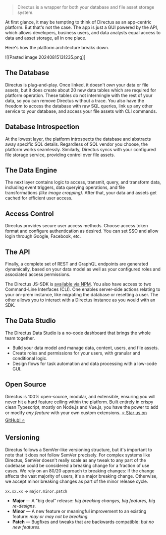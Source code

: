 > Directus is a wrapper for both your database and file asset storage system.

At first glance, it may be tempting to think of Directus as an app-centric platform. But that's not the case. The app is just a GUI powered by the API, which allows developers, business users, and data analysts equal access to data and asset storage, all in one place.

Here's how the platform architecture breaks down.


![[Pasted image 20240815131235.png]]

## The Database[​](https://docs.directus.io/getting-started/architecture.html#the-database)

Directus is plug-and-play. Once linked, it doesn't _own_ your data or file assets, but it does create about 20 new data tables which are required for platform operation. These tables do not intermingle with the rest of your data, so you can remove Directus without a trace. You also have the freedom to access the database with raw SQL queries, link up any other service to your database, and access your file assets with CLI commands.

## Database Introspection[​](https://docs.directus.io/getting-started/architecture.html#database-introspection)

At the lowest layer, the platform introspects the database and abstracts away specific SQL details. Regardless of SQL vendor you choose, the platform works seamlessly. Similarly, Directus syncs with your configured file storage service, providing control over file assets.

## The Data Engine[​](https://docs.directus.io/getting-started/architecture.html#the-data-engine)

The next layer contains logic to access, transmit, query, and transform data, including event triggers, data querying operations, and file transformations _(like image cropping)_. After that, your data and assets get cached for efficient user access.

## Access Control[​](https://docs.directus.io/getting-started/architecture.html#access-control)

Directus provides secure user access methods. Choose access token format and configure authentication as desired. You can set SSO and allow login through Google, Facebook, etc.

## The API[​](https://docs.directus.io/getting-started/architecture.html#the-api)

Finally, a complete set of REST and GraphQL endpoints are generated dynamically, based on your data model as well as your configured roles and associated access permissions.

The Directus JS-SDK is [available via NPM](https://www.npmjs.com/package/directus). You also have access to two Command-Line Interfaces (CLI). One enables server-side actions relating to your on-prem instance, like migrating the database or resetting a user. The other allows you to interact with a Directus instance as you would with an SDK.

## The Data Studio[​](https://docs.directus.io/getting-started/architecture.html#the-data-studio)

The Directus Data Studio is a no-code dashboard that brings the whole team together.

- Build your data model and manage data, content, users, and file assets.
- Create roles and permissions for your users, with granular and conditional logic.
- Design flows for task automation and data processing with a low-code GUI.

## Open Source[​](https://docs.directus.io/getting-started/architecture.html#open-source)

Directus is 100% open-source, modular, and extensible, ensuring you will never hit a hard feature ceiling within the platform. Built entirely in crispy clean Typescript, mostly on Node.js and Vue.js, you have the power to add or modify _any feature_ with your own custom extensions. [⭐ Star us on GitHub! ⭐](https://github.com/directus/directus)

## Versioning[​](https://docs.directus.io/getting-started/architecture.html#versioning)

Directus follows a SemVer-like versioning structure, but it's important to note that it does not follow SemVer precisely. For complex systems like Directus, SemVer doesn't really scale as any tweak to any part of the codebase could be considered a breaking change for a fraction of use cases. We rely on an 80/20 approach to breaking changes: If the change affects the vast majority of users, it's a major breaking change. Otherwise, we accept minor breaking changes as part of the minor release cycle.

`xx.xx.xx` -> `major.minor.patch`

- **Major** — A "big deal" release: _big breaking changes, big features, big re-designs._
- **Minor** — A new feature or meaningful improvement to an existing feature: _may or may not be breaking._
- **Patch** — Bugfixes and tweaks that are backwards compatible: _but no new features._